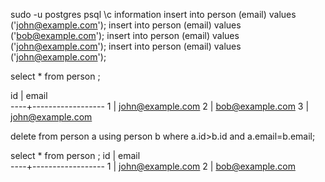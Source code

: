 sudo -u postgres psql 
\c information
insert into person (email) values ('john@example.com');
insert into person (email) values ('bob@example.com');
insert into person (email) values ('john@example.com');
insert into person (email) values ('john@example.com');


select * from person ;

 id |      email       
----+------------------
  1 | john@example.com
  2 | bob@example.com
  3 | john@example.com


delete from person a using person b where a.id>b.id and a.email=b.email;


select * from person ;
 id |      email       
----+------------------
  1 | john@example.com
  2 | bob@example.com

